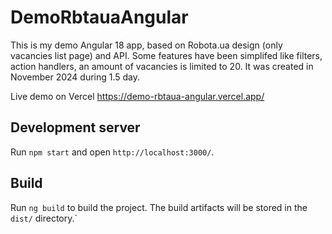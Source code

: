# DemoRbtauaAngular

This is my demo Angular 18 app, based on Robota.ua design (only vacancies list page) and API. Some features have been simplifed like filters, action handlers, an amount of vacancies is limited to 20. It was created in November 2024 during 1.5 day.

Live demo on Vercel https://demo-rbtaua-angular.vercel.app/ 

## Development server

Run `npm start` and open `http://localhost:3000/`. 

## Build

Run `ng build` to build the project. The build artifacts will be stored in the `dist/` directory.`
